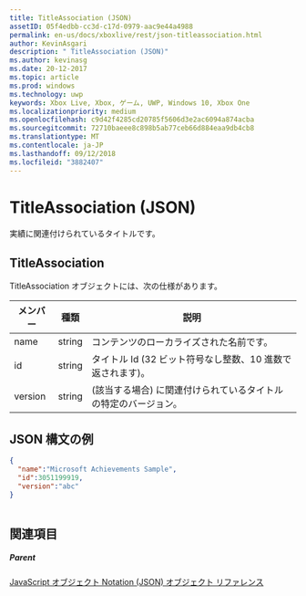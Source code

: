```yaml
---
title: TitleAssociation (JSON)
assetID: 05f4edbb-cc3d-c17d-0979-aac9e44a4988
permalink: en-us/docs/xboxlive/rest/json-titleassociation.html
author: KevinAsgari
description: " TitleAssociation (JSON)"
ms.author: kevinasg
ms.date: 20-12-2017
ms.topic: article
ms.prod: windows
ms.technology: uwp
keywords: Xbox Live, Xbox, ゲーム, UWP, Windows 10, Xbox One
ms.localizationpriority: medium
ms.openlocfilehash: c9d42f4285cd20785f5606d3e2ac6094a874acba
ms.sourcegitcommit: 72710baeee8c898b5ab77ceb66d884eaa9db4cb8
ms.translationtype: MT
ms.contentlocale: ja-JP
ms.lasthandoff: 09/12/2018
ms.locfileid: "3882407"
---
```

# <a name="titleassociation-json"></a>TitleAssociation (JSON)
実績に関連付けられているタイトルです。 
<a id="ID4EN"></a>

 
## <a name="titleassociation"></a>TitleAssociation
 
TitleAssociation オブジェクトには、次の仕様があります。
 
| メンバー| 種類| 説明| 
| --- | --- | --- | 
| name| string| コンテンツのローカライズされた名前です。| 
| id| string| タイトル Id (32 ビット符号なし整数、10 進数で返されます)。| 
| version| string| (該当する場合) に関連付けられているタイトルの特定のバージョン。| 
  
<a id="ID4E4B"></a>

 
## <a name="sample-json-syntax"></a>JSON 構文の例
 

```json
{
  "name":"Microsoft Achievements Sample",
  "id":3051199919,
  "version":"abc"
}
    
```

  
<a id="ID4EGC"></a>

 
## <a name="see-also"></a>関連項目
 
<a id="ID4EIC"></a>

 
##### <a name="parent"></a>Parent 

[JavaScript オブジェクト Notation (JSON) オブジェクト リファレンス](atoc-xboxlivews-reference-json.md)

   